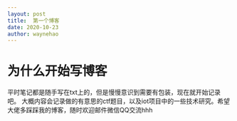 ```yaml
---
layout:	post
title:	第一个博客
date: 2020-10-23
author: waynehao
---
```


# 为什么开始写博客
平时笔记都是随手写在txt上的，但是慢慢意识到需要有包装，现在就开始记录吧。
大概内容会记录做的有意思的ctf题目，以及iot项目中的一些技术研究。希望大佬多踩踩我的博客，随时欢迎邮件微信QQ交流hhh


